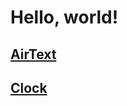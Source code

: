 # Hello, world!
## [AirText](https://colaice.us.kg/air-text/)
## [Clock](https://colaice.us.kg/clock/)
